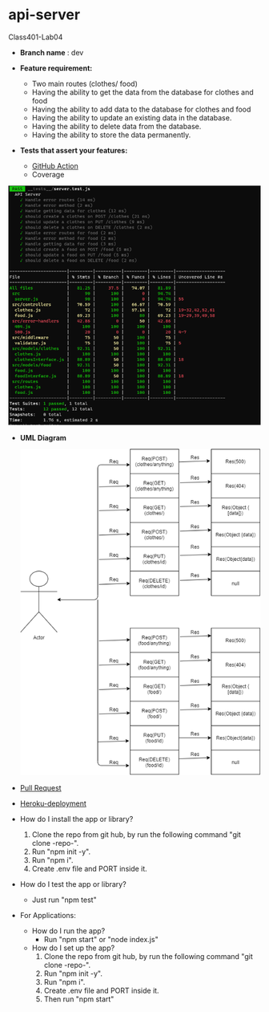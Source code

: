 # api-server
Class401-Lab04

- **Branch name** : dev
- **Feature requirement:**
    - Two main routes (clothes/ food)
    - Having the ability to get the data from the database for clothes and food
    - Having the ability to add data to the database for clothes and food
    - Having the ability to update an existing data in the database.
    - Having the ability to delete data from the database.
    - Having the ability to store the data permanently.
  
- **Tests that assert your features:**
    - [GitHub Action](https://github.com/Samer-Alnajjar/api-server/actions)
    - Coverage

![Coverage](coverage.png)

- **UML Diagram**

  ![UML-Diagram](UML_Diagram.png)

- [Pull Request]([UML_Diagram.png](https://github.com/Samer-Alnajjar/basic-api-server/pull/1))

- [Heroku-deployment](https://samer-basic-api-server.herokuapp.com/)

- How do I install the app or library?
  1. Clone the repo from git hub, by run the following command "git clone -repo-".
  2. Run "npm init -y".
  3. Run "npm i".
  4. Create .env file and PORT inside it.
- How do I test the app or library?
  - Just run "npm test"


- For Applications:
  - How do I run the app?
    - Run "npm start" or "node index.js"
  - How do I set up the app?
    1. Clone the repo from git hub, by run the following command "git clone -repo-".
    2. Run "npm init -y".
    3. Run "npm i".
    4. Create .env file and PORT inside it.
    5. Then run "npm start"